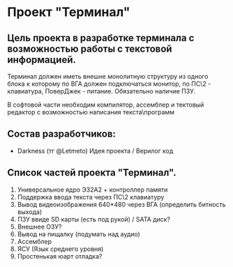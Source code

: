 # Проект "Терминал"

## Цель проекта в разработке терминала с возможностью работы с текстовой информацией.

Терминал должен иметь внешне монолитную структуру из одного блока к которому по ВГА должен подключаться монитор, по ПС\2 - клавиатура, ПоверДжек - питание. Обязательно наличие ПЗУ.

В софтовой части необходим компилятор, ассемблер и тектовый редактор с возможностью написания текста\программ

## Состав разработчиков:

* Darkness (тг @Letmeto) Идея проекта / Верилог код

## Список частей проекта "Терминал".

1. Универсальное ядро Э32А2 + контроллер памяти
2. Поддержка ввода текста через ПС\2 клавиатуру
3. Вывод видеоизображения 640*480 через ВГА (определить битность выхода)
4. ПЗУ ввиде SD карты (есть под рукой) / SATA диск?
5. Внешнее ОЗУ?
6. Вывод на пищалку (подумать над аудио)
7. Ассемблер
8. ЯСУ (Язык среднего уровня)
9. Простенькая юарт отладка?
